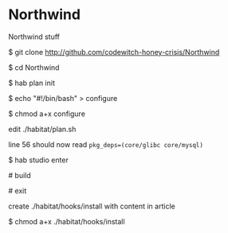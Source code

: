 # Northwind
Northwind stuff

$ git clone http://github.com/codewitch-honey-crisis/Northwind

$ cd Northwind

$ hab plan init

$ echo "#!/bin/bash" > configure

$ chmod a+x configure

edit ./habitat/plan.sh

line 56 should now read ```pkg_deps=(core/glibc core/mysql)```

$ hab studio enter

\# build

\# exit

create ./habitat/hooks/install with content in article

$ chmod a+x ./habitat/hooks/install

